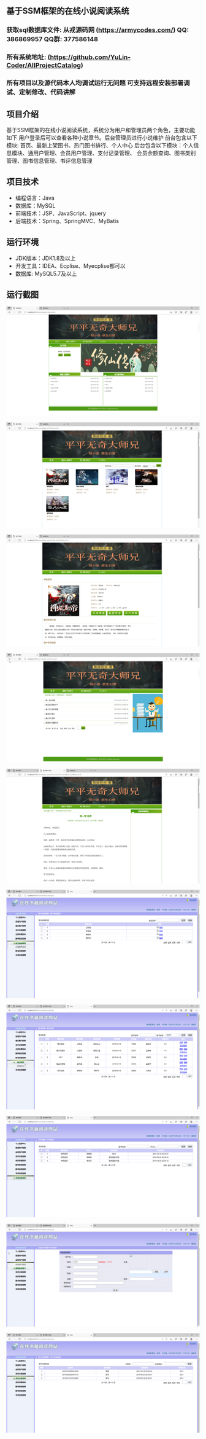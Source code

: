 ## 基于SSM框架的在线小说阅读系统

###  获取sql数据库文件: 从戎源码网 (https://armycodes.com/) QQ: 386869957 QQ群: 377586148
###  所有系统地址: (https://github.com/YuLin-Coder/AllProjectCatalog) 
###  所有项目以及源代码本人均调试运行无问题 可支持远程安装部署调试、定制修改、代码讲解

## 项目介绍
基于SSM框架的在线小说阅读系统，系统分为用户和管理员两个角色，主要功能如下
用户登录后可以查看各种小说章节。后台管理员进行小说维护
前台包含以下模块: 首页、最新上架图书、热门图书排行、个人中心
后台包含以下模块：个人信息模块、通用户管理、会员用户管理、支付记录管理、
会员余额查询、图书类别管理、图书信息管理、书评信息管理

## 项目技术
- 编程语言：Java
- 数据库：MySQL
- 前端技术：JSP、JavaScript、jquery
- 后端技术：Spring、SpringMVC、MyBatis

## 运行环境
- JDK版本：JDK1.8及以上
- 开发工具：IDEA、Ecplise、Myecplise都可以
- 数据库: MySQL5.7及以上

## 运行截图
![](screenshot/1.png)

![](screenshot/2.png)

![](screenshot/3.png)

![](screenshot/4.png)

![](screenshot/5.png)

![](screenshot/6.png)

![](screenshot/7.png)

![](screenshot/8.png)

![](screenshot/9.png)

![](screenshot/10.png)